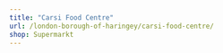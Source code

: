 ```yaml
---
title: "Carsi Food Centre"
url: /london-borough-of-haringey/carsi-food-centre/
shop: Supermarkt
---
```

